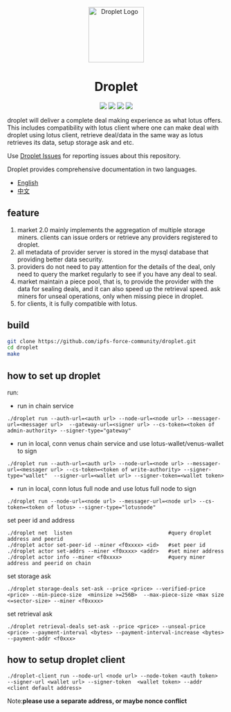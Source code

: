 <p align="center">
  <a href="https://droplet.venus-fil.io/" title="Droplet Docs">
    <img src="https://user-images.githubusercontent.com/1591330/205581638-e2955fa7-0da4-42fa-82d0-debd00b3f368.png" alt="Droplet Logo" width="128" />
  </a>
</p>

<h1 align="center">Droplet</h1>

<p align="center">
 <a href="https://github.com/ipfs-force-community/droplet/actions"><img src="https://github.com/ipfs-force-community/droplet/actions/workflows/build_upload.yml/badge.svg"/></a>
 <a href="https://codecov.io/gh/ipfs-force-community/droplet"><img src="https://codecov.io/gh/ipfs-force-community/droplet/branch/master/graph/badge.svg?token=J5QWYWkgHT"/></a>
 <a href="https://goreportcard.com/report/github.com/ipfs-force-community/droplet"><img src="https://goreportcard.com/badge/github.com/ipfs-force-community/droplet"/></a>
 <a href="https://github.com/ipfs-force-community/droplet/tags"><img src="https://img.shields.io/github/v/tag/ipfs-force-community/droplet"/></a>
  <br>
</p>

droplet will deliver a complete deal making experience as what lotus offers. This includes compatibility with lotus client where one can make deal with droplet using lotus client, retrieve deal/data in the same way as lotus retrieves its data, setup storage ask and etc.

Use [Droplet Issues](https://github.com/ipfs-force-community/droplet/issues) for reporting issues about this repository.

Droplet provides comprehensive documentation in two languages.
  * [English](https://github.com/ipfs-force-community/droplet/tree/master/docs/en)
  * [中文](https://github.com/ipfs-force-community/droplet/tree/master/docs/zh)

## feature
1. market 2.0 mainly implements the aggregation of multiple storage miners. clients can issue orders or retrieve any providers registered to droplet. 
2. all metadata of provider server is stored in the mysql database that providing better data security.
3. providers do not need to pay attention for the details of the deal, only need to query the market regularly to see if you have any deal to seal. 
4. market maintain a piece pool, that is, to provide the provider with the data for sealing deals, and it can also speed up the retrieval speed. ask miners for unseal operations, only when missing piece in droplet.
5. for clients, it is fully compatible with lotus.


## build

```sh
git clone https://github.com/ipfs-force-community/droplet.git
cd droplet
make
```
## how to set up droplet

run:

- run in chain service
```shell script
./droplet run --auth-url=<auth url> --node-url=<node url> --messager-url=<messager url>  --gateway-url=<signer url> --cs-token=<token of admin-authority> --signer-type="gateway"
```

- run in local, conn venus chain service and use lotus-wallet/venus-wallet to sign 
```shell script
./droplet run --auth-url=<auth url> --node-url=<node url> --messager-url=<messager url> --cs-token=<token of write-authority> --signer-type="wallet"  --signer-url=<wallet url> --signer-token=<wallet token>
```

- run in local, conn lotus full node and use lotus full node to sign
```shell script
./droplet run --node-url=<node url> --messager-url=<node url> --cs-token=<token of lotus> --signer-type="lotusnode"
```

set peer id and address

```shell script
./droplet net  listen                               #query droplet address and peerid
./droplet actor set-peer-id --miner <f0xxxx> <id>   #set peer id
./droplet actor set-addrs --miner <f0xxxx> <addr>   #set miner address
./droplet actor info --miner <f0xxxx>               #query miner address and peerid on chain
```

set storage ask
```shell script
./droplet storage-deals set-ask --price <price> --verified-price <price> --min-piece-size  <minsize >=256B>  --max-piece-size <max size <=sector-size> --miner <f0xxxx>
```

set retrieval ask
```shell script
./droplet retrieval-deals set-ask --price <price> --unseal-price <price> --payment-interval <bytes> --payment-interval-increase <bytes> --payment-addr <f0xxx>
```

## how to setup droplet client

```shell script
./droplet-client run --node-url <node url> --node-token <auth token>  --signer-url <wallet url> --signer-token  <wallet token> --addr <client default address>
```
Note:**please use a separate address, or maybe nonce conflict**
